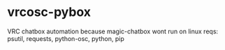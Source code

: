 # vrcosc-pybox
VRC chatbox automation because magic-chatbox wont run on linux
reqs: psutil, requests, python-osc, python, pip
